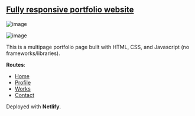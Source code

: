 ## [Fully responsive portfolio website](https://portfolio-andersonfpcorrea.netlify.app/)

![image](https://github.com/andersonfpcorrea/andersonfpcorrea.github.io/assets/92505216/4ad3475d-b2d4-4da2-bd94-74e5ec574d90)

![image](https://github.com/andersonfpcorrea/andersonfpcorrea.github.io/assets/92505216/e08ff376-8166-466a-9756-66e4eccad003)

This is a multipage portfolio page built with HTML, CSS, and Javascript (no frameworks/libraries).

**Routes**:
- [Home](https://portfolio-andersonfpcorrea.netlify.app/)
- [Profile](https://portfolio-andersonfpcorrea.netlify.app/profile)
- [Works](https://portfolio-andersonfpcorrea.netlify.app/works)
- [Contact](https://portfolio-andersonfpcorrea.netlify.app/contact)

Deployed with **Netlify**.


